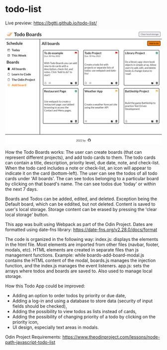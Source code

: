 # todo-list

Live preview: https://bgtti.github.io/todo-list/

![Preview of app](/src/assets/TodoAppPreview.png)

How the Todo Boards works:
The user can create boards (that can represent different projects), and add todo cards to them.
The todo cards can contain a title, description, priority level, due date, note, and check-list.
When the todo card includes a note or check-list, an icon will appear to indicate it on the card (bottom-left).
The user can see the todos of all todo cards under 'All boards'.
The can see todos belonging to a particular board by clicking on that board's name.
The can see todos due 'today' or within the next 7 days.

Boards and Todos can be added, edited, and deleted. Exception being the Default board, which can be eddited, but not deleted.
Content is saved to user's local storage. Storage content can be erased by pressing the 'clear local storage' button.

This app was built using Webpack as part of the Odin Project.
Dates are formatted using date-fns library: https://date-fns.org/v2.28.0/docs/format

The code is organized in the following way:
index.js: displays the elements in the html file. Most elements are imported from other files (navbar, footer, modals, etc).
HTML elements are created in separate files than js management functions. Example: while boards-add-board-modal.js contains the HTML content of the modal, boards.js manages the injection function, and the index.js manages the event listeners.
app.js: sets the arrays where todos and boards are saved to. Also used to manage local storage.

How this Todo App could be improved:

- Adding an option to order todos by priority or due date,
- Adding a log-in and using a database to store data (security of input fields should be checked),
- Adding the possibility to view todos as lists instead of cards,
- Adding the possibility of changing priority of a todo by clicking on the priority icon,
- UI design, especially text areas in modals.

Odin Project Requirements: https://www.theodinproject.com/lessons/node-path-javascript-todo-list
